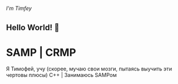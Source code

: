 ###### I'm Timfey
## Hello World! 👋
# SAMP | CRMP
Я Тимофей, учу (скорее, мучаю свои мозги, пытаясь выучить эти чертовы плюсы) C++ | Занимаюсь SAMPом 


<!--
**HikaSear/HikaSear** is a ✨ _special_ ✨ repository because its `README.md` (this file) appears on your GitHub profile.

Here are some ideas to get you started:

- 🔭 I’m currently working on ...
- 🌱 I’m currently learning ...
- 👯 I’m looking to collaborate on ...
- 🤔 I’m looking for help with ...
- 💬 Ask me about ...
- 📫 How to reach me: ...
- 😄 Pronouns: ...
- ⚡ Fun fact: ...
-->
